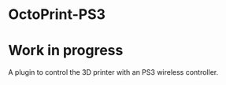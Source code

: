 # OctoPrint-PS3
# Work in progress

A plugin to control the 3D printer with an PS3 wireless controller.




